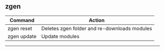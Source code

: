 zgen
----

| Command     | Action                                       |
|-------------|----------------------------------------------|
| zgen reset  | Deletes zgen folder and re-downloads modules |
| zgen update | Update modules                               |

***
